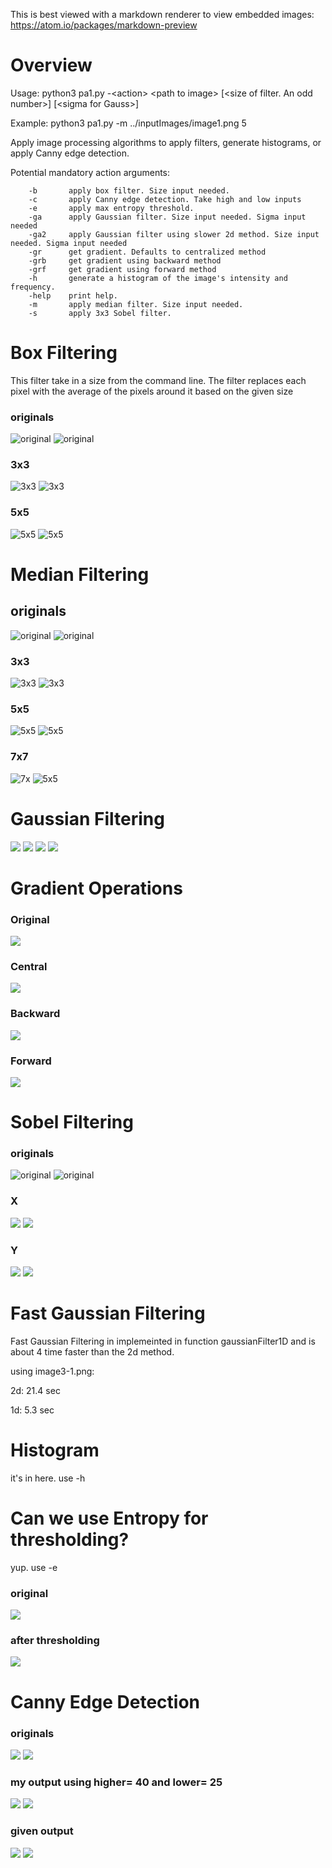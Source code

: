 This is best viewed with a markdown renderer to view embedded images: https://atom.io/packages/markdown-preview

# Overview
Usage: python3 pa1.py -\<action> \<path to image> \[\<size of filter. An odd number>] \[\<sigma for Gauss>]

Example: python3 pa1.py -m ../inputImages/image1.png  5

Apply image processing algorithms to apply filters, generate histograms, or apply Canny edge detection.

Potential mandatory action arguments:

        -b       apply box filter. Size input needed.
        -c       apply Canny edge detection. Take high and low inputs
        -e       apply max entropy threshold.
        -ga      apply Gaussian filter. Size input needed. Sigma input needed
        -ga2     apply Gaussian filter using slower 2d method. Size input needed. Sigma input needed
        -gr      get gradient. Defaults to centralized method
        -grb     get gradient using backward method
        -grf     get gradient using forward method 
        -h       generate a histogram of the image's intensity and frequency.
        -help    print help.
        -m       apply median filter. Size input needed.
        -s       apply 3x3 Sobel filter.

# Box Filtering

This filter take in a size from the command line. The filter replaces each pixel with the  average of the pixels around it 
based on the given size

### originals    
![original](./inputImages/image1.png) ![original](./inputImages/image2.png)
### 3x3
![3x3](./outputImages/boxFilter3image1.png) ![3x3](./outputImages/boxFilter3image2.png)
### 5x5
![5x5](./outputImages/boxFilter5image1.png) ![5x5](./outputImages/boxFilter5image2.png)

# Median Filtering
## originals    
![original](./inputImages/image1.png) ![original](./inputImages/image2.png)
 
### 3x3
![3x3](./outputImages/medianFilter3image1.png) ![3x3](./outputImages/medianFilter3image2.png)
### 5x5
![5x5](./outputImages/medianFilter5image1.png) ![5x5](./outputImages/medianFilter5image2.png)
### 7x7
![7x](./outputImages/medianFilter7image1.png) ![5x5](./outputImages/medianFilter7image2.png)

# Gaussian Filtering

![](./outputImages/gaussianFilter1-1.0image1.png)
![](./outputImages/gaussianFilter3-1.0image1.png)
![](./outputImages/gaussianFilter3-3.0image1.png)
![](./outputImages/gaussianFilter3-5.0image1.png)

# Gradient Operations
### Original
![](./inputImages/image3-1.png)
### Central
![](./outputImages/gradient-c-image3-1.png)
### Backward
![](./outputImages/gradient-b-image3-1.png)
### Forward
![](./outputImages/gradient-f-image3-1.png)

# Sobel Filtering
### originals    
![original](./inputImages/image1.png) ![original](./inputImages/image2.png)
### X
![](./outputImages/sobelFilter-x-image1.png)
![](./outputImages/sobelFilter-x-image2.png)
### Y
![](./outputImages/sobelFilter-y-image1.png)
![](./outputImages/sobelFilter-y-image2.png)

# Fast Gaussian Filtering
Fast Gaussian Filtering in implemeinted in function gaussianFilter1D and is about 4 time faster than the 2d method.

using image3-1.png:

2d: 21.4 sec

1d: 5.3 sec

# Histogram
it's in here. use -h

# Can we use Entropy for thresholding?
yup. use -e
### original
![](./inputImages/image4.png)
### after thresholding
![](./outputImages/entropyThreshold-image4.png)

# Canny Edge Detection
### originals
![](./inputImages/canny1.jpg)
![](./inputImages/canny2.jpg)
### my output using higher= 40 and lower= 25
![](./outputImages/cannyEdgeDetection40-25-canny1.jpg)
![](./outputImages/cannyEdgeDetection40-25-canny2.jpg)

### given output
![](./outputImages/example_output_canny2.png)
![](./outputImages/example_output_canny1.png)